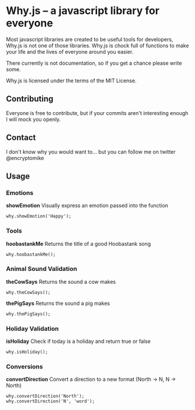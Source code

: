 # Why.js – a javascript library for everyone

Most javascript libraries are created to be useful tools for developers, Why.js is not one of those libraries.
Why.js is chock full of functions to make your life and the lives of everyone around you easier.

There currently is not documentation, so if you get a chance please write some.

Why.js is licensed under the terms of the MIT License.

## Contributing

Everyone is free to contribute, but if your commits aren't interesting enough I will mock you openly.

## Contact

I don't know why you would want to... but you can follow me on twitter @encryptomike

## Usage

### Emotions

**showEmotion**
Visually express an emotion passed into the function

    why.showEmotion('Happy');
    
### Tools

**hoobastankMe**
Returns the title of a good Hoobastank song

    why.hoobastankMe();


### Animal Sound Validation

**theCowSays**
Returns the sound a cow makes

    why.theCowSays();

**thePigSays**
Returns the sound a pig makes

    why.thePigSays();
    
### Holiday Validation

**isHoliday**
Check if today is a holiday and return true or false

    why.isHoliday();
    
### Conversions

**convertDirection**
Convert a direction to a new format (North -> N, N -> North)

    why.convertDirection('North');
    why.convertDirection('N', 'word');